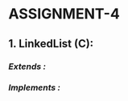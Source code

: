# ASSIGNMENT-4 #

## **1.**  **LinkedList (C):** ##
   
 ### ***Extends :*** ###
 ### ***Implements :*** ###
 
